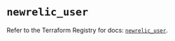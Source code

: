 # `newrelic_user`

Refer to the Terraform Registry for docs: [`newrelic_user`](https://registry.terraform.io/providers/newrelic/newrelic/3.70.5/docs/resources/user).
